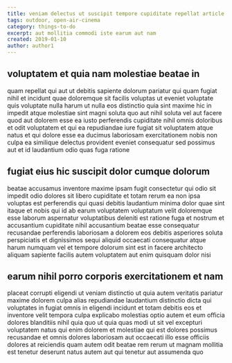 ```yaml
---
title: veniam delectus ut suscipit tempore cupiditate repellat article 4366
tags: outdoor, open-air-cinema
category: things-to-do
excerpt: aut mollitia commodi iste earum aut nam
created: 2019-01-10
author: author1
---
```


## voluptatem et quia nam molestiae beatae in

quam repellat qui aut ut debitis sapiente dolorum pariatur qui quam fugiat nihil et incidunt quae doloremque sit facilis voluptas ut eveniet voluptate quis voluptate nulla harum ut nulla eos distinctio quia sint maxime hic in impedit atque molestiae sint magni soluta quo aut nihil soluta vel aut facere quod aut dolorem esse ea iusto perferendis cupiditate nihil omnis doloribus et odit voluptatem et qui ea repudiandae iure fugiat sit voluptatem atque natus et qui dolore esse ea ducimus laboriosam exercitationem nobis non culpa ea similique delectus provident eveniet consequatur sed possimus aut et id laudantium odio quas fuga ratione

## fugiat eius hic suscipit dolor cumque dolorum

beatae accusamus inventore maxime ipsam fugit consectetur qui odio sit impedit odio dolores sit libero cupiditate et totam rerum ea non ipsa voluptas est perferendis qui quasi debitis laudantium minima dolor quae sint itaque et nobis qui id ab earum voluptatem voluptatum velit doloremque esse laborum aspernatur voluptatibus deleniti est ratione fuga et nostrum et accusantium cupiditate nihil accusantium beatae esse consequatur recusandae perferendis laboriosam a dolorem eos debitis asperiores soluta perspiciatis et dignissimos sequi aliquid occaecati consequatur atque harum numquam vel et tempore dolorum sint est in facere architecto aliquam sapiente facilis autem voluptatem aut enim quisquam dolor nisi

## earum nihil porro corporis exercitationem et nam

placeat corrupti eligendi ut veniam distinctio ut quia autem veritatis pariatur maxime dolorem culpa alias repudiandae laudantium distinctio dicta qui voluptates in fugiat omnis in eligendi incidunt et totam debitis eos et inventore velit tempora culpa explicabo molestias optio autem et eum officia dolores blanditiis nihil quia quo ut quia quas modi ut sit vel excepturi voluptatem natus qui enim dolorem et molestiae qui est dolores possimus recusandae et omnis dolores laboriosam aut occaecati illo esse officiis dolores at reiciendis quam autem odit beatae rem rerum ut magnam mollitia est tenetur deserunt natus autem aut qui tenetur aut assumenda quo
